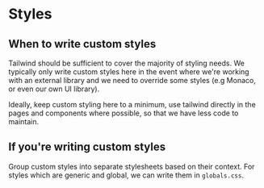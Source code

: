 # Styles

## When to write custom styles

Tailwind should be sufficient to cover the majority of styling needs. We typically only write custom styles here in the event where we're working with an external library and we need to override some styles (e.g Monaco, or even our own UI library).

Ideally, keep custom styling here to a minimum, use tailwind directly in the pages and components where possible, so that we have less code to maintain.

## If you're writing custom styles

Group custom styles into separate stylesheets based on their context. For styles which are generic and global, we can write them in `globals.css`.
